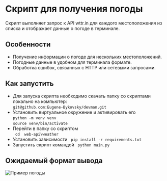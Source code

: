 # Скрипт для получения погоды

Скрипт выполняет запрос к API wttr.in для каждого местоположения из списка и отображает данные о погоде в терминале.

## Особенности

- Получение информации о погоде для нескольких местоположений.
- Погодные данные в удобном для терминала формате.
- Обработка ошибок, связанных с HTTP или сетевыми запросами.

## Как запустить

- Для запуска скрипта необходимо скачать папку со скриптами локально на компьютер:  
``` git@github.com:Eugene-Bykovsky/devman.git ```
- Установить виртуальное окружение и активировать его  
``` python -m venv venv ```  
``` source venv/bin/activate ```
- Перейти в папку  со скриптом  
``` cd  web-api\weather```  
- Установить зависимости
``` pip install -r requirements.txt```  
- Запустить скрипт командой
``` python main.py```  

## Ожидаемый формат вывода 

![Пример погоды](./images/weather_example.png)
